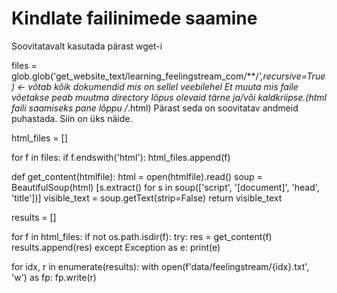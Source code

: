 # Kindlate failinimede saamine

Soovitatavalt kasutada pärast wget-i

files = glob.glob('get_website_text/learning_feelingstream_com/**/*',recursive=True) <- võtab kõik dokumendid mis on sellel veebilehel
Et muuta mis faile võetakse peab muutma directory lõpus olevaid tärne ja/või kaldkriipse.(html faili saamiseks pane lõppu /*.html)
Pärast seda on soovitatav andmeid puhastada.
Siin on üks näide.

html_files = []

for f in files: 
    if f.endswith('html'):
        html_files.append(f)

def get_content(htmlfile):
    html = open(htmlfile).read()
    soup = BeautifulSoup(html)
    [s.extract() for s in soup(['script', '[document]', 'head', 'title'])]
    visible_text = soup.getText(strip=False)
    return visible_text

results = []

for f in html_files:
    if not os.path.isdir(f):
        try:
            res = get_content(f)
            results.append(res)
        except Exception as e:
            print(e)


for idx, r in enumerate(results):
    with open(f'data/feelingstream/{idx}.txt', 'w') as fp:
        fp.write(r)
